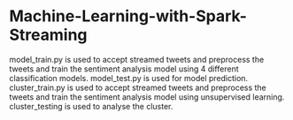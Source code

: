 # Machine-Learning-with-Spark-Streaming


model_train.py is used to accept streamed tweets and preprocess the tweets and train the sentiment analysis model using 4 different classification models.
model_test.py is used for model prediction.
cluster_train.py is used to accept streamed tweets and preprocess the tweets and train the sentiment analysis model using unsupervised learning.
cluster_testing is used to analyse the cluster.
